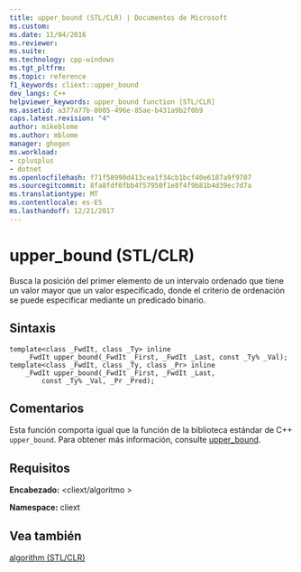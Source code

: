 ```yaml
---
title: upper_bound (STL/CLR) | Documentos de Microsoft
ms.custom: 
ms.date: 11/04/2016
ms.reviewer: 
ms.suite: 
ms.technology: cpp-windows
ms.tgt_pltfrm: 
ms.topic: reference
f1_keywords: cliext::upper_bound
dev_langs: C++
helpviewer_keywords: upper_bound function [STL/CLR]
ms.assetid: a377a77b-8005-496e-85ae-b431a9b2f0b9
caps.latest.revision: "4"
author: mikeblome
ms.author: mblome
manager: ghogen
ms.workload:
- cplusplus
- dotnet
ms.openlocfilehash: f71f58990d413cea1f34cb1bcf40e6187a9f9707
ms.sourcegitcommit: 8fa8fdf0fbb4f57950f1e8f4f9b81b4d39ec7d7a
ms.translationtype: MT
ms.contentlocale: es-ES
ms.lasthandoff: 12/21/2017
---
```

# <a name="upperbound-stlclr"></a>upper_bound (STL/CLR)
Busca la posición del primer elemento de un intervalo ordenado que tiene un valor mayor que un valor especificado, donde el criterio de ordenación se puede especificar mediante un predicado binario.  
  
## <a name="syntax"></a>Sintaxis  
  
```  
template<class _FwdIt, class _Ty> inline  
    _FwdIt upper_bound(_FwdIt _First, _FwdIt _Last, const _Ty% _Val);  
template<class _FwdIt, class _Ty, class _Pr> inline  
    _FwdIt upper_bound(_FwdIt _First, _FwdIt _Last,  
        const _Ty% _Val, _Pr _Pred);  
```  
  
## <a name="remarks"></a>Comentarios  
 Esta función comporta igual que la función de la biblioteca estándar de C++ `upper_bound`. Para obtener más información, consulte [upper_bound](../standard-library/algorithm-functions.md#upper_bound).  
  
## <a name="requirements"></a>Requisitos  
 **Encabezado:** \<cliext/algoritmo >  
  
 **Namespace:** cliext  
  
## <a name="see-also"></a>Vea también  
 [algorithm (STL/CLR)](../dotnet/algorithm-stl-clr.md)